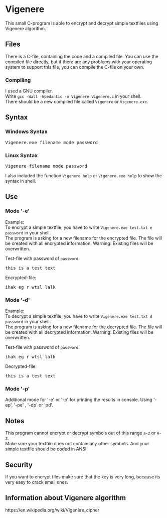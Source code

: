 <h1>Vigenere</h1>
<p>This small C-program is able to encrypt and decrypt simple textfiles using Vigenere algorithm.</p>

<h2>Files</h2>
<p>There is a C-file, containing the code and a compiled file. You can use the compiled file directly, but if there are any problems with your operating system to support this file, you can compile the C-file on your own.</p>

<h3>Compiling</h3>
<p>I used a GNU compiler.<br>
Write <code>gcc -Wall -Wpedantic -o Vigenere Vigenere.c</code> in your shell.<br>
There should be a new compiled file called <code>Vigenere</code> or <code>Vigenere.exe</code>.</p>


<h2>Syntax</h2>
<h3>Windows Syntax</h3>
<pre>Vigenere.exe filename mode password</pre>
<h3>Linux Syntax</h3>
<pre>Vigenere filename mode password</pre>

<p>I also included the function <code>Vigenere help</code> or <code>Vigenere.exe help</code> to show the syntax in shell.</p>

<h2>Use</h2>
<h3>Mode '-e'</h3>
<p>Example:<br>
To encrypt a simple textfile, you have to write <code>Vigenere.exe test.txt e password</code> in your shell.<br>
The program is asking for a new filename for the encrypted file.
The file will be created with all encrypted information. Warning: Existing files will be overwritten.

Test-file with password of <code>password</code>:

<pre>this is a test text</pre>

Encrypted-file:

<pre>ihak eg r wtsl lalk</pre>
</p>
<h3>Mode '-d'</h3>
<p>Example:<br>
To decrypt a simple textfile, you have to write <code>Vigenere.exe test.txt d password</code> in your shell.<br>
The program is asking for a new filename for the decrypted file.
The file will be created with all decrypted information. Warning: Existing files will be overwritten.

Test-file with password of <code>password</code>:

<pre>ihak eg r wtsl lalk</pre>

Decrypted-file:

<pre>this is a test text</pre>
</p>
<h3>Mode '-p'</h3>
<p>Additional mode for '-e' or '-p' for printing the results in console. Using '-ep', '-pe' , '-dp' or 'pd'.</p>

<h2>Notes</h2>
<p>This program cannot encrypt or decrypt symbols out of this range <code>a-z</code> or <code>A-Z</code>.<br>
Make sure your textfile does not contain any other symbols. And your simple textfile should be coded in ANSI.</p>

<h2>Security</h2>
<p>If you want to encrypt files make sure that the key is very long, because its very easy to crack small ones.</p>

<h2>Information about Vigenere algorithm</h2>
<p>https://en.wikipedia.org/wiki/Vigenère_cipher</p>
